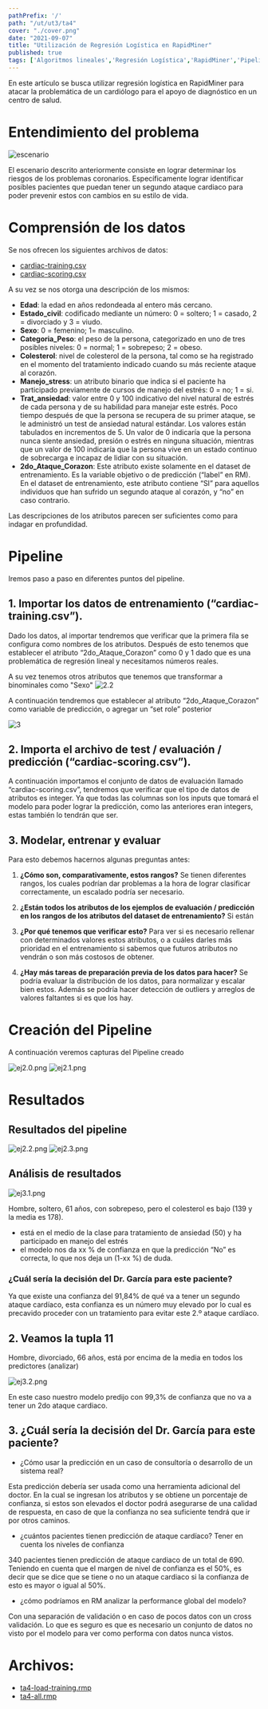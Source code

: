 ```yaml
---
pathPrefix: '/'
path: "/ut/ut3/ta4"
cover: "./cover.png"
date: "2021-09-07"
title: "Utilización de Regresión Logística en RapidMiner"
published: true
tags: ['Algoritmos lineales','Regresión Logística','RapidMiner','Pipeline','Cardiac Dataset']
---
```


En este artículo se busca utilizar regresión logística en RapidMiner para atacar la problemática de un cardiólogo para el apoyo de diagnóstico en un centro de salud.

# Entendimiento del problema

![escenario](https://github.com/JuanFKurucz/ia-portfolio/blob/main/content/posts/ut/ut3/ta/ta4/cover.png?raw=true)

El escenario descrito anteriormente consiste en lograr determinar los riesgos de los problemas coronarios. Específicamente lograr identificar posibles pacientes que puedan tener un segundo ataque cardiaco para poder prevenir estos con cambios en su estilo de vida.

# Comprensión de los datos

Se nos ofrecen los siguientes archivos de datos:
- [cardiac-training.csv](https://github.com/JuanFKurucz/ia-portfolio/blob/main/content/posts/ut/ut3/ta/ta4/cardiac-training.csv)
- [cardiac-scoring.csv](https://github.com/JuanFKurucz/ia-portfolio/blob/main/content/posts/ut/ut3/ta/ta4/cardiac-scoring.csv)

A su vez se nos otorga una descripción de los mismos:

- **Edad**: la edad en años redondeada al entero más cercano. 
- **Estado_civil**: codificado mediante un número: 0 = soltero; 1 = casado, 2 = divorciado y 3 = viudo.
- **Sexo**: 0 = femenino; 1= masculino.
- **Categoria_Peso**: el peso de la persona, categorizado en uno de tres posibles niveles: 0 = normal; 1 = sobrepeso; 2 = obeso.
- **Colesterol**: nivel de colesterol de la persona, tal como se ha registrado en el momento del tratamiento indicado cuando su más reciente ataque al corazón.
- **Manejo_stress**: un atributo binario que indica si el paciente ha participado previamente de cursos de manejo del estrés: 0 = no; 1 = si.
- **Trat_ansiedad**: valor entre 0 y 100 indicativo del nivel natural de estrés de cada persona y de su habilidad para manejar este estrés. Poco tiempo después de que la persona se recupera de su primer ataque, se le administró un test de ansiedad natural estándar. Los valores están tabulados en incrementos de 5. Un valor de 0 indicaría que la persona nunca siente ansiedad, presión o estrés en ninguna situación, mientras que un valor de 100 indicaría que la persona vive en un estado continuo de sobrecarga e incapaz de lidiar con su situación.
- **2do_Ataque_Corazon**: Este atributo existe solamente en el dataset de entrenamiento. Es la variable objetivo o de predicción (“label” en RM). En el dataset de entrenamiento, este atributo contiene “SI” para aquellos individuos que han sufrido un segundo ataque al corazón, y “no” en caso contrario.

Las descripciones de los atributos parecen ser suficientes como para indagar en profundidad.

# Pipeline

Iremos paso a paso en diferentes puntos del pipeline.

## 1. Importar los datos de entrenamiento (“cardiac-training.csv”).

Dado los datos, al importar tendremos que verificar que la primera fila se configura como nombres de los atributos. Después de esto tenemos que establecer el atributo “2do_Ataque_Corazon” como 0 y 1 dado que es una problemática de regresión lineal y necesitamos números reales.

A su vez tenemos otros atributos que tenemos que transformar a binominales como "Sexo"
![2.2](https://github.com/JuanFKurucz/ia-portfolio/blob/main/content/posts/ut/ut3/ta/ta4/2.2.png?raw=true)

A continuación tendremos que establecer al atributo “2do_Ataque_Corazon” como variable de predicción, o agregar un “set role” posterior

![3](https://github.com/JuanFKurucz/ia-portfolio/blob/main/content/posts/ut/ut3/ta/ta4/3.png?raw=true)

## 2. Importa el archivo de test / evaluación / predicción (“cardiac-scoring.csv”).

A continuación importamos el conjunto de datos de evaluación llamado “cardiac-scoring.csv”, tendremos que verificar que el tipo de datos de atributos es integer. Ya que todas las columnas son los inputs que tomará el modelo para poder lograr la predicción, como las anteriores eran integers, estas también lo tendrán que ser.

## 3. Modelar, entrenar y evaluar

Para esto debemos hacernos algunas preguntas antes:

1. **¿Cómo son, comparativamente, estos rangos?**
Se tienen diferentes rangos, los cuales podrían dar problemas a la hora de lograr clasificar correctamente, un escalado podría ser necesario.

2. **¿Están todos los atributos de los ejemplos de evaluación / predicción en los rangos de los atributos del dataset de entrenamiento?**
 Si están

3. **¿Por qué tenemos que verificar esto?**
Para ver si es necesario rellenar con determinados valores estos atributos, o a cuáles darles más prioridad en el entrenamiento si sabemos que futuros atributos no vendrán o son más costosos de obtener.

4. **¿Hay más tareas de preparación previa de los datos para hacer?**
Se podría evaluar la distribución de los datos, para normalizar y escalar bien estos. Además se podría hacer detección de outliers y arreglos de valores faltantes si es que los hay.

# Creación del Pipeline

A continuación veremos capturas del Pipeline creado

![ej2.0.png](https://github.com/JuanFKurucz/ia-portfolio/blob/main/content/posts/ut/ut3/ta/ta4/ej2.0.png?raw=true)
![ej2.1.png](https://github.com/JuanFKurucz/ia-portfolio/blob/main/content/posts/ut/ut3/ta/ta4/ej2.1.png?raw=true)


# Resultados

## Resultados del pipeline

![ej2.2.png](https://github.com/JuanFKurucz/ia-portfolio/blob/main/content/posts/ut/ut3/ta/ta4/ej2.2.png?raw=true)
![ej2.3.png](https://github.com/JuanFKurucz/ia-portfolio/blob/main/content/posts/ut/ut3/ta/ta4/ej2.3.png?raw=true)

## Análisis de resultados

![ej3.1.png](https://github.com/JuanFKurucz/ia-portfolio/blob/main/content/posts/ut/ut3/ta/ta4/ej3.1.png?raw=true)

Hombre, soltero, 61 años, con sobrepeso, pero el colesterol es bajo (139 y la media es 178).
- está en el medio de la clase para tratamiento de ansiedad (50) y ha participado en manejo del estrés
- el modelo nos da xx % de confianza en que la predicción “No” es correcta, lo que nos deja un (1-xx %) de duda.

###  ¿Cuál sería la decisión del Dr. García para este paciente?

Ya que existe una confianza del 91,84% de qué va a tener un segundo ataque cardíaco, esta confianza es un número muy elevado por lo cual es precavido proceder con un tratamiento para evitar este 2.º ataque cardíaco.

## 2. Veamos la tupla 11

Hombre, divorciado, 66 años, está por encima de la media en todos los predictores (analizar)

![ej3.2.png](https://github.com/JuanFKurucz/ia-portfolio/blob/main/content/posts/ut/ut3/ta/ta4/ej3.2.png?raw=true)

En este caso nuestro modelo predijo con 99,3% de confianza que no va a tener un 2do ataque cardiaco.

## 3. ¿Cuál sería la decisión del Dr. García para este paciente?

- ¿Cómo usar la predicción en un caso de consultoría o desarrollo de un sistema real?

Esta predicción debería ser usada como una herramienta adicional del doctor. En la cual se ingresan los atributos y se obtiene un porcentaje de confianza, si estos son elevados el doctor podrá asegurarse de una calidad de respuesta, en caso de que la confianza no sea suficiente tendrá que ir por otros caminos.

- ¿cuántos pacientes tienen predicción de ataque cardíaco? Tener en cuenta los niveles de confianza

340 pacientes tienen predicción de ataque cardiaco de un total de 690. Teniendo en cuenta que el margen de nivel de confianza es el 50%, es decir que se dice que se tiene o no un ataque cardiaco si la confianza de esto es mayor o igual  al 50%.

- ¿cómo podríamos en RM analizar la performance global del modelo?

Con una separación de validación o en caso de pocos datos con un cross validación. Lo que es seguro es que es necesario un conjunto de datos no visto por el modelo para ver como performa con datos nunca vistos.



# Archivos:

- [ta4-load-training.rmp](https://github.com/JuanFKurucz/ia-portfolio/blob/main/content/posts/ut/ut3/ta/ta4/ta4-load-training.rmp)
- [ta4-all.rmp](https://github.com/JuanFKurucz/ia-portfolio/blob/main/content/posts/ut/ut3/ta/ta4/ta4-all.rmp)


